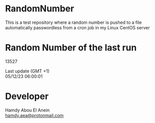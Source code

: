 # RandomNumber    
This is a test repository where a random number is pushed to a file automatically passwordless from a cron job in my Linux CentOS server    
# Random Number of the last run   
13527
      
Last update (GMT +1)    
05/12/23 06:00:01
# Developer    
Hamdy Abou El Anein   
hamdy.aea@protonmail.com
